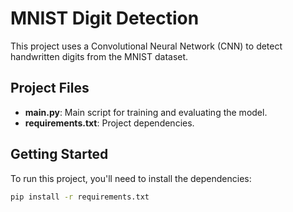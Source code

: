 # MNIST Digit Detection

This project uses a Convolutional Neural Network (CNN) to detect handwritten digits from the MNIST dataset.

## Project Files
- **main.py**: Main script for training and evaluating the model.
- **requirements.txt**: Project dependencies.

## Getting Started
To run this project, you'll need to install the dependencies:
```bash
pip install -r requirements.txt
